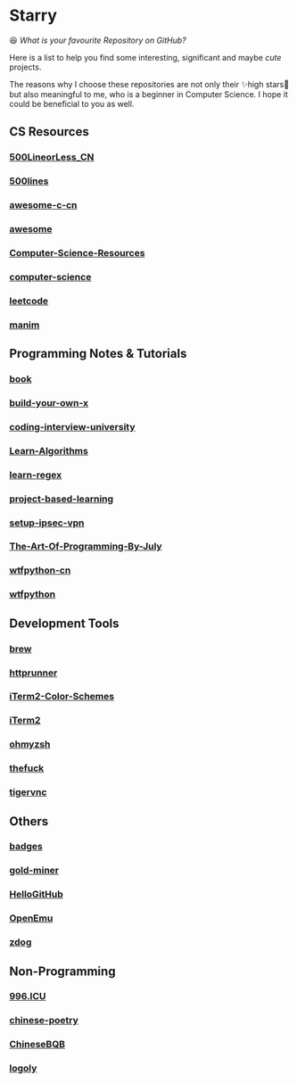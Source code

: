 # Starry
😆 *What is your favourite Repository on GitHub?*

Here is a list to help you find some interesting, significant and maybe *cute* projects. 

The reasons why I choose these repositories are not only their ✨high stars💫 but also meaningful to me, who is a beginner in Computer Science. I hope it could be beneficial to you as well.

## CS Resources
### [500LineorLess_CN](https://github.com/HT524/500LineorLess_CN)
### [500lines](https://github.com/aosabook/500lines)
### [awesome-c-cn](https://github.com/jobbole/awesome-c-cn)
### [awesome](https://github.com/sindresorhus/awesome)
### [Computer-Science-Resources](https://github.com/the-akira/Computer-Science-Resources)
### [computer-science](https://github.com/ossu/computer-science)
### [leetcode](https://github.com/begeekmyfriend/leetcode)
### [manim](https://github.com/3b1b/manim)

## Programming Notes & Tutorials
### [book](https://github.com/qyuhen/book)
### [build-your-own-x](https://github.com/danistefanovic/build-your-own-x)
### [coding-interview-university](https://github.com/jwasham/coding-interview-university)
### [Learn-Algorithms](https://github.com/nonstriater/Learn-Algorithms)
### [learn-regex](https://github.com/ziishaned/learn-regex)
### [project-based-learning](https://github.com/tuvtran/project-based-learning)
### [setup-ipsec-vpn](https://github.com/hwdsl2/setup-ipsec-vpn)
### [The-Art-Of-Programming-By-July](https://github.com/julycoding/The-Art-Of-Programming-By-July)
### [wtfpython-cn](https://github.com/leisurelicht/wtfpython-cn)
### [wtfpython](https://github.com/satwikkansal/wtfpython)

## Development Tools
### [brew](https://github.com/Homebrew/brew)
### [httprunner](https://github.com/httprunner/httprunner)
### [iTerm2-Color-Schemes](https://github.com/mbadolato/iTerm2-Color-Schemes)
### [iTerm2](https://github.com/gnachman/iTerm2)
### [ohmyzsh](https://github.com/ohmyzsh/ohmyzsh)
### [thefuck](https://github.com/nvbn/thefuck)
### [tigervnc](https://github.com/TigerVNC/tigervnc)

## Others
### [badges](https://github.com/boennemann/badges)
### [gold-miner](https://github.com/xitu/gold-miner)
### [HelloGitHub](https://github.com/521xueweihan/HelloGitHub)
### [OpenEmu](https://github.com/OpenEmu/OpenEmu)
### [zdog](https://github.com/metafizzy/zdog)

## Non-Programming
### [996.ICU](https://github.com/996icu/996.ICU)
### [chinese-poetry](https://github.com/chinese-poetry/chinese-poetry)
### [ChineseBQB](https://github.com/zhaoolee/ChineseBQB)
### [logoly](https://github.com/bestony/logoly)

<!-- Logs
	14/01/2020	First time to create this Repo.
	15/01/2020	Setting up several categories.
				Some ideas: !!!Add more details of each repo.
							Update README.md
							!!!Find more interesting and useful repos.
 Log -->
